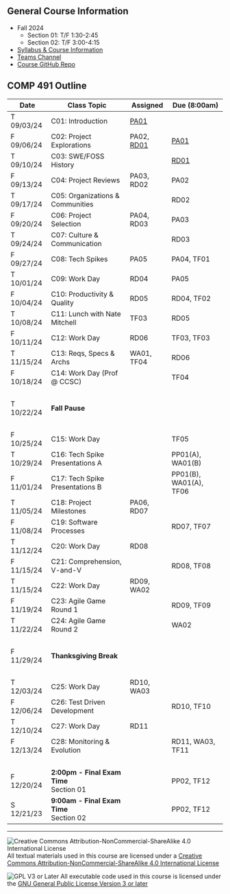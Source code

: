 ## General Course Information
- Fall 2024
  - Section 01: T/F 1:30-2:45
  - Section 02: T/F 3:00-4:15
- [Syllabus & Course Information](syllabus.md)
- [Teams Channel](https://teams.microsoft.com/l/channel/19%3A-1uR4ivDg6_k9S4WyrEMTUIqtD354ITbOwemrp2StH41%40thread.tacv2/?groupId=77db645e-4c62-4b92-9856-48c18355f96d&tenantId=)
- [Course GitHub Repo](https://github.com/Dickinson-COMP-491-492/AY24-25)

## COMP 491 Outline

Date            | Class Topic                      | Assigned     | Due (8:00am)
----------------|----------------------------------|--------------|-------------------
T 09/03/24      | C01: Introduction                | [PA01]       |
F 09/06/24      | C02: Project Explorations        | PA02, [RD01] | [PA01] 
T 09/10/24      | C03: SWE/FOSS History            |              | [RD01]
F 09/13/24      | C04: Project Reviews             | PA03, RD02   | PA02
T 09/17/24      | C05: Organizations & Communities |              | RD02
F 09/20/24      | C06: Project Selection           | PA04, RD03   | PA03
T 09/24/24      | C07: Culture & Communication     |              | RD03
F 09/27/24      | C08: Tech Spikes                 | PA05         | PA04, TF01
T 10/01/24      | C09: Work Day                    | RD04         | PA05
F 10/04/24      | C10: Productivity & Quality      | RD05         | RD04, TF02
T 10/08/24      | C11: Lunch with Nate Mitchell    | TF03         | RD05
F 10/11/24      | C12: Work Day                    | RD06         | TF03, TF03
T 11/15/24      | C13: Reqs, Specs & Archs         | WA01, TF04   | RD06
F 10/18/24      | C14: Work Day (Prof @ CCSC)      |              | TF04
&nbsp;          |                                  |              | 
T 10/22/24      | **Fall Pause**                   |              |
&nbsp;          |                                  |              |
F 10/25/24      | C15: Work Day                    |              | TF05
T 10/29/24      | C16: Tech Spike Presentations A  |              | PP01(A), WA01(B)
F 11/01/24      | C17: Tech Spike Presentations B  |              | PP01(B), WA01(A), TF06
T 11/05/24      | C18: Project Milestones          | PA06, RD07   |
F 11/08/24      | C19: Software Processes          |              | RD07, TF07
T 11/12/24      | C20: Work Day                    | RD08         | 
F 11/15/24      | C21: Comprehension, V-and-V      |              | RD08, TF08
T 11/15/24      | C22: Work Day                    | RD09, WA02   | 
F 11/19/24      | C23: Agile Game Round 1          |              | RD09, TF09
T 11/22/24      | C24: Agile Game Round 2          |              | WA02
&nbsp;          |
F 11/29/24      | **Thanksgiving Break**
&nbsp;          |
T 12/03/24      | C25:  Work Day                   | RD10, WA03   |
F 12/06/24      | C26:  Test Driven Development    |              | RD10, TF10
T 12/10/24      | C27:  Work Day                   | RD11         | 
F 12/13/24      | C28:  Monitoring & Evolution     |              | RD11, WA03, TF11
&nbsp;          |
F 12/20/24      | **2:00pm - Final Exam Time**<br>Section 01 |    | PP02, TF12
S 12/21/23      | **9:00am - Final Exam Time**<br>Section 02 |    | PP02, TF12


[PA01]: assignments/PA01-CourseTools (PA01 - Course Tools)
[RD01]: assignments/RD-ReadingsAndDiscussion.md#preparation (Reading Assignments)

---

![Creative Commons Attribution-NonCommercial-ShareAlike 4.0 International License](https://i.creativecommons.org/l/by-nc-sa/4.0/88x31.png "Creative Commons Attribution-NonCommercial-ShareAlike 4.0 International License") All textual materials used in this course are licensed under a [Creative Commons Attribution-NonCommercial-ShareAlike 4.0 International License](http://creativecommons.org/licenses/by-nc-sa/4.0/)

![GPL V3 or Later](https://www.gnu.org/graphics/gplv3-or-later-sm.png "GPL V3 or later") All executable code used in this course is licensed under the [GNU General Public License Version 3 or later](https://www.gnu.org/licenses/gpl.txt)
